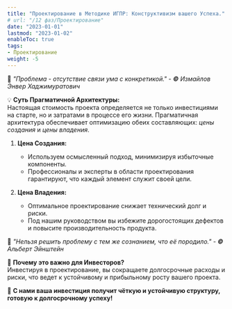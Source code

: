 ```yaml
---
title: "Проектирование в Методике ИГПР: Конструктивизм вашего Успеха."
# url: "/12 фаз/Проектирование"
date: "2023-01-01"
lastmod: "2023-01-02"
enableToc: true
tags:
- Проектирование
weight: -5
---
```

💭 _"Проблема - отсутствие связи ума с конкретикой."_ - _**©** Измайлов Энвер Хаджимуратович_

💡 **Суть Прагматичной Архитектуры:**  
Настоящая стоимость проекта определяется не только инвестициями на старте, но и затратами в процессе его жизни. Прагматичная архитектура обеспечивает оптимизацию обеих составляющих: _цены создания_ и _цены владения_.

1. **Цена Создания:**
    
    - Используем осмысленный подход, минимизируя избыточные компоненты.
    - Профессионалы и эксперты в области проектирования гарантируют, что каждый элемент служит своей цели.
2. **Цена Владения:**
    
    - Оптимальное проектирование снижает технический долг и риски.
    - Под нашим руководством вы избежите дорогостоящих дефектов и повысите производительность продукта.

 💭 _"Нельзя решить проблему с тем же сознанием, что её породило."_ - _**©** Альберт Эйнштейн_

🎯 **Почему это важно для Инвесторов?**  
Инвестируя в проектирование, вы сокращаете долгосрочные расходы и риски, что ведет к устойчивому и прибыльному росту вашего проекта.

🌟  **С нами ваша инвестиция получит чёткую и устойчивую структуру, готовую к долгосрочному успеху!** 